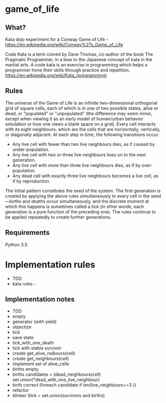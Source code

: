 # game_of_life

## What?
Kata dojo experiment for a Conway Game of Life - https://en.wikipedia.org/wiki/Conway%27s_Game_of_Life

Code Kata is a term coined by Dave Thomas, co-author of the book The Pragmatic Programmer, in a bow to the Japanese concept of kata in the martial arts. A code kata is an exercise in programming which helps a programmer hone their skills through practice and repetition. https://en.wikipedia.org/wiki/Kata_(programming)


## Rules
The universe of the Game of Life is an infinite two-dimensional orthogonal grid of square cells, each of which is in one of two possible states, alive or dead, or "populated" or "unpopulated" (the difference may seem minor, except when viewing it as an early model of human/urban behavior simulation or how one views a blank space on a grid). Every cell interacts with its eight neighbours, which are the cells that are horizontally, vertically, or diagonally adjacent. At each step in time, the following transitions occur:

* Any live cell with fewer than two live neighbours dies, as if caused by under-population.
* Any live cell with two or three live neighbours lives on to the next generation.
* Any live cell with more than three live neighbours dies, as if by over-population.
* Any dead cell with exactly three live neighbours becomes a live cell, as if by reproduction.

The initial pattern constitutes the seed of the system. The first generation is created by applying the above rules simultaneously to every cell in the seed—births and deaths occur simultaneously, and the discrete moment at which this happens is sometimes called a tick (in other words, each generation is a pure function of the preceding one). The rules continue to be applied repeatedly to create further generations.

## Requirements
Python 3.5

# Implementation rules
* TDD 
* kata rules - 
## Implementation notes
* TDD
* empty
* generator (with yield)
* objectize
* tick 
* save state
* tick_with_one_death
* tick with stable survivor
* create get_alive_neibours(cell)
* create get_neighbours(cell)
* implement set of alive_cells
* births empty
* births candidates = (dead_neighbours(cell)   set.union(*dead_with_one_live_neighbour)
* birth correct  (foreach candidate if len(live_neighbours==3 ))
* refactor
* blinker (tick = set.union(survivors and births)

